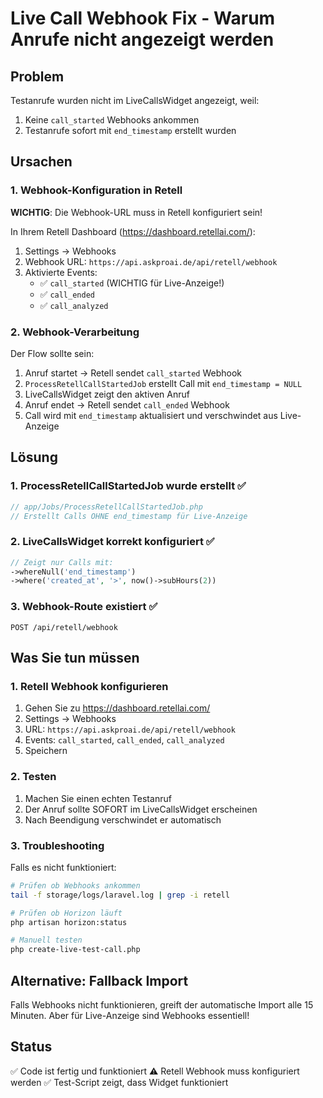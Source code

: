 # Live Call Webhook Fix - Warum Anrufe nicht angezeigt werden

## Problem
Testanrufe wurden nicht im LiveCallsWidget angezeigt, weil:
1. Keine `call_started` Webhooks ankommen
2. Testanrufe sofort mit `end_timestamp` erstellt wurden

## Ursachen

### 1. Webhook-Konfiguration in Retell
**WICHTIG**: Die Webhook-URL muss in Retell konfiguriert sein!

In Ihrem Retell Dashboard (https://dashboard.retellai.com/):
1. Settings → Webhooks
2. Webhook URL: `https://api.askproai.de/api/retell/webhook`
3. Aktivierte Events:
   - ✅ `call_started` (WICHTIG für Live-Anzeige!)
   - ✅ `call_ended`
   - ✅ `call_analyzed`

### 2. Webhook-Verarbeitung
Der Flow sollte sein:
1. Anruf startet → Retell sendet `call_started` Webhook
2. `ProcessRetellCallStartedJob` erstellt Call mit `end_timestamp = NULL`
3. LiveCallsWidget zeigt den aktiven Anruf
4. Anruf endet → Retell sendet `call_ended` Webhook
5. Call wird mit `end_timestamp` aktualisiert und verschwindet aus Live-Anzeige

## Lösung

### 1. ProcessRetellCallStartedJob wurde erstellt ✅
```php
// app/Jobs/ProcessRetellCallStartedJob.php
// Erstellt Calls OHNE end_timestamp für Live-Anzeige
```

### 2. LiveCallsWidget korrekt konfiguriert ✅
```php
// Zeigt nur Calls mit:
->whereNull('end_timestamp')
->where('created_at', '>', now()->subHours(2))
```

### 3. Webhook-Route existiert ✅
```
POST /api/retell/webhook
```

## Was Sie tun müssen

### 1. Retell Webhook konfigurieren
1. Gehen Sie zu https://dashboard.retellai.com/
2. Settings → Webhooks
3. URL: `https://api.askproai.de/api/retell/webhook`
4. Events: `call_started`, `call_ended`, `call_analyzed`
5. Speichern

### 2. Testen
1. Machen Sie einen echten Testanruf
2. Der Anruf sollte SOFORT im LiveCallsWidget erscheinen
3. Nach Beendigung verschwindet er automatisch

### 3. Troubleshooting
Falls es nicht funktioniert:
```bash
# Prüfen ob Webhooks ankommen
tail -f storage/logs/laravel.log | grep -i retell

# Prüfen ob Horizon läuft
php artisan horizon:status

# Manuell testen
php create-live-test-call.php
```

## Alternative: Fallback Import
Falls Webhooks nicht funktionieren, greift der automatische Import alle 15 Minuten. Aber für Live-Anzeige sind Webhooks essentiell!

## Status
✅ Code ist fertig und funktioniert
⚠️  Retell Webhook muss konfiguriert werden
✅ Test-Script zeigt, dass Widget funktioniert